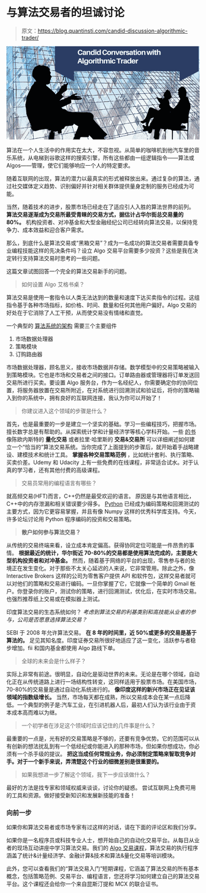 # 与算法交易者的坦诚讨论

> 原文：<https://blog.quantinsti.com/candid-discussion-algorithmic-trader/>

![Candid Conversation with Algorithmic Trader](img/aaf1d47f60f79f0d70d9ae53a316953f.png)

算法在一个人生活中的作用实在太大，不容忽视。从简单的咖啡机到他汽车里的音乐系统，从电梯到谷歌这样的搜索引擎，所有这些都由一组逻辑指令——算法或 Algos——管理，使它们能够响应一个人的特定要求。

随着互联网的出现，算法的潜力以最真实的形式被释放出来。通过复杂的算法，通过社交媒体定义趋势、识别偏好并针对相关群体提供量身定制的服务已经成为可能。

当然，随着技术的进步，股票市场已经走在了适应引人入胜的算法世界的前列。 **算法交易逐渐成为交易所最受青睐的交易方式，据估计占华尔街总交易量的 80%。** 机构投资者、对冲基金和大型金融经纪公司已经转向算法交易，以保持竞争力、成本效益和迎合客户需求。

那么，到底什么是算法交易或“黑箱交易”？成为一名成功的算法交易者需要具备专业编程技能这样的先决条件吗？设立 Algo 交易平台需要多少投资？这些是我在决定转行支持算法交易时思考的一些问题。

这篇文章试图回答一个完全的算法交易新手的问题。

> 如何设置 Algo 艾格书桌？

算法交易是使用一套指令以人类无法达到的数量和速度下达买卖指令的过程。这组指令基于各种市场指标，如价格、时间、数量和任何其他用户偏好。Algo 交易的好处在于它消除了人工干预，从而使交易没有情绪和直觉。

一个典型的 [算法系统的架构](https://blog.quantinsti.com/algorithmic-trading-system-architecture/) 需要三个主要组件

1.  市场数据处理器
2.  策略模块
3.  订购路由器

市场数据处理器，顾名思义，接收市场数据并存储。数学模型中的交易策略被输入到策略模块。它也是市场和交易者之间的接口。订单路由器或管理器将订单发送回交易所进行买卖。要设置 Algo 服务台，作为一名经纪人，你需要确定你的协同位置，将服务器放置在交易所附近，在对系统进行回溯测试和验证后，将你的策略输入到你的系统中，拥有良好的互联网连接，我认为你可以开始了！

> 你建议进入这个领域的步骤是什么？

首先，也是最重要的一步是建立一个坚实的基础。学习一些编程技巧，把握市场。擅长数字总是有帮助的。从探索统计学和计量经济学等核心学科开始。一些 [的书](https://blog.quantinsti.com/essential-books-algorithmic-trading/) 像陈欧内斯特的 **量化交易** 或者拉里·哈里斯的 **交易&交易所** 可以详细阐述如何建立一个“恰当的”算法交易系统。当你完成了上面提到的步骤后，就开始着手战略建设、建模技术和统计工具。 **掌握各种交易策略范例** ，比如统计套利、执行策略、买卖价差。Udemy 和 Udacity 上有一些免费的在线课程，非常适合试水。对于认真的学习者，还有其他付费的高级课程。

> 交易员常用的编程语言有哪些？

就高频交易(HFT)而言，C++仍然是最受欢迎的语言。 原因是与其他语言相比，C++中的内存泄漏和相关错误要少得多。 [Python](https://blog.quantinsti.com/python-best-programming-language-algorithmic-trading/) 已经成为编码策略和回溯测试的主要方式，因为它更容易掌握，并且有像 Numpy 这样的优秀科学库支持。今天，许多论坛讨论用 Python 程序编码的投资和交易策略。

> **散户如何参与算法交易？**

从传统的交易终端来看，设立成本肯定偏高。获得协同定位可能是一件昂贵的事情。 **根据最近的统计，华尔街近 70-80%的交易都是使用算法完成的，主要是大型机构投资者和对冲基金。** 然而，随着基于网络的平台的出现，零售参与者的处境正在发生变化。对于那些不太关心延迟的人来说，它非常管用。除此之外，像 Interactive Brokers 这样的公司为零售客户提供 API 和软件包，这样交易者就可以对他们的策略和交易进行编码。一旦你掌握了它，它就像一个简单的 Gmail 帐户。你登录你的账户，测试你的策略，进行回溯测试，优化后，在实时市场交易。也强烈推荐纸上交易或在模拟器上测试。

印度算法交易的生态系统如何？ *考虑到算法交易的利基类别和高技能从业者的参与，公司是否愿意选择算法交易？*

SEBI 于 2008 年允许算法交易。 **在 8 年的时间里，近 50%或更多的交易是基于算法的。** 足见其知名度。印度证券交易所很好地适应了这一变化，活跃参与者稳步增加。fii 和国内基金都使用 Algo 路线下单。

> 全球的未来会是什么样子？

实际上非常有前途。很明显，自动化是驱动世界的未来。无论是在哪个领域，自动化正在从传统道路上进行一场结构性转变，这同样适用于股票市场。在美国市场，70-80%的交易量是通过自动化系统进行的。 **像印度这样的新兴市场正在见证该领域的指数级增长。** 当然，市场每天都在成熟，所以交易成本会在某一点后降低。一个典型的例子是:汽车工业，在引进机器人后，最初人们认为该行业由于资本成本高而难以为继。

> 一个初学者在涉足这个领域时应该记住的几件事是什么？

最重要的一点是，光有好的交易策略是不够的，还要有竞争优势。它的范围可以从有创新的想法扰乱到有一个低经纪或你能进入的那种市场，但如果你想成功，你必须有一个杀手级的提议。 **把这当成任何常规业务，你必须制定策略来智取竞争对手。对于一个新手来说，弄清楚这个行业的细微差别是很重要的。**

> 如果我想进一步了解这个领域，我下一步应该做什么？

最好的方法是找专家和领域权威来谈谈，讨论你的疑惑。 尝试互联网上免费可用的工具和资源。做好接受新知识和发展新技能的准备！

### **向前一步**

如果你和算法交易者或市场专家有过这样的对话，请在下面的评论区和我们分享。

如果你是一名程序员或科技专业人士，想开始自己的自动化交易平台。从每日从业者的现场互动讲座中学习算法交易。我们的 [Algo 交易课程](https://www.quantinsti.com/epat/)，算法交易的执行程序涵盖了统计&计量经济学、金融计算&技术和算法&量化交易等培训模块。

此外，您可以查看我们的“算法交易入门”短期课程，它涵盖了算法交易的所有基本概念，包括策略范例、交易平台、编程语言，您还将学习如何建立自己的算法交易平台。这个课程还会给你一个来自昆斯汀提和 MCX 的联合证书。